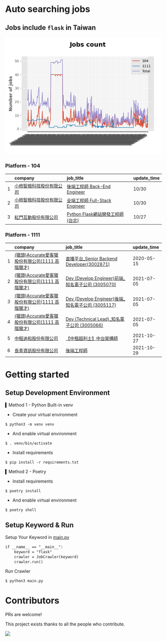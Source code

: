 # Auto searching jobs

## Jobs include `flask` in Taiwan 

 ![image](./doc/plot_img.jpg)


### Platform - 104


|    | company                                                                           | job_title                                                                                | update_time   |
|---:|:----------------------------------------------------------------------------------|:-----------------------------------------------------------------------------------------|:--------------|
|  1 | [小柿智檢科技股份有限公司](https://www.104.com.tw/company/1a2x6bl77l?jobsource=jolist_a_date) | [後端工程師 Back-End Engineer](https://www.104.com.tw/job/71bmd?jobsource=jolist_a_date)      | 10/30         |
|  2 | [小柿智檢科技股份有限公司](https://www.104.com.tw/company/1a2x6bl77l?jobsource=jolist_a_date) | [全端工程師 Full-Stack Engineer](https://www.104.com.tw/job/71bmz?jobsource=jolist_a_date)    | 10/30         |
|  3 | [紅門互動股份有限公司](https://www.104.com.tw/company/oh4m67k?jobsource=jolist_a_relevance) | [Python Flask網站開發工程師(台北)](https://www.104.com.tw/job/6xtfl?jobsource=jolist_a_relevance) | 10/27         |

### Platform - 1111


|    | company                                                                    | job_title                                                                          | update_time   |
|---:|:---------------------------------------------------------------------------|:-----------------------------------------------------------------------------------|:--------------|
|  1 | [(獵頭)Accurate愛客獵股份有限公司(1111 高階獵才)](https://www.1111.com.tw/corp/69647966/) | [直播平台_Senior Backend Developer(3002871)](https://www.1111.com.tw/job/85960420/)    | 2020-05-15    |
|  2 | [(獵頭)Accurate愛客獵股份有限公司(1111 高階獵才)](https://www.1111.com.tw/corp/69647966/) | [Dev (Develop Engineer)前端_知名電子公司 (3005070)](https://www.1111.com.tw/job/97460023/) | 2021-07-05    |
|  3 | [(獵頭)Accurate愛客獵股份有限公司(1111 高階獵才)](https://www.1111.com.tw/corp/69647966/) | [Dev (Develop Engineer)後端_知名電子公司 (3005117)](https://www.1111.com.tw/job/97460074/) | 2021-07-05    |
|  4 | [(獵頭)Accurate愛客獵股份有限公司(1111 高階獵才)](https://www.1111.com.tw/corp/69647966/) | [Dev (Technical Lead)_知名電子公司 (3005066)](https://www.1111.com.tw/job/97459998/)     | 2021-07-05    |
|  5 | [中租迪和股份有限公司](https://www.1111.com.tw/corp/2850037/)                        | [【中租超利士】中台架構師](https://www.1111.com.tw/job/97507405/)                              | 2021-10-27    |
|  6 | [長青資訊股份有限公司](https://www.1111.com.tw/corp/71694811/)                       | [後端工程師](https://www.1111.com.tw/job/85012186/)                                     | 2021-10-29    |



# Getting started
## Setup Development Environment
▍Method 1 - Python Built-in venv

- Create your virtual environment
```
$ python3 -m venv venv
```
- And enable virtual environment
```
$ . venv/bin/activate
```
- Install requirements
```
$ pip install -r requirements.txt 
```

▍Method 2 - Poetry
- Install requirements
```
$ poetry install
```
- And enable virtual environment
```
$ poetry shell
```

## Setup Keyword & Run

Setup Your Keyword in [main.py](./main.py#L88)
```
if __name__ == "__main__":
    keyword = "flask"
    crawler = JobCrawler(keyword)
    crawler.run()
```

Run Crawler
```
$ python3 main.py
```

# Contributors
PRs are welcome!

This project exists thanks to all the people who contribute.

<a href="https://github.com/hsuanchi/auto-search-flask-job/graphs/contributors">
  <img src="https://contrib.rocks/image?repo=hsuanchi/auto-search-flask-job"/>
</a>

